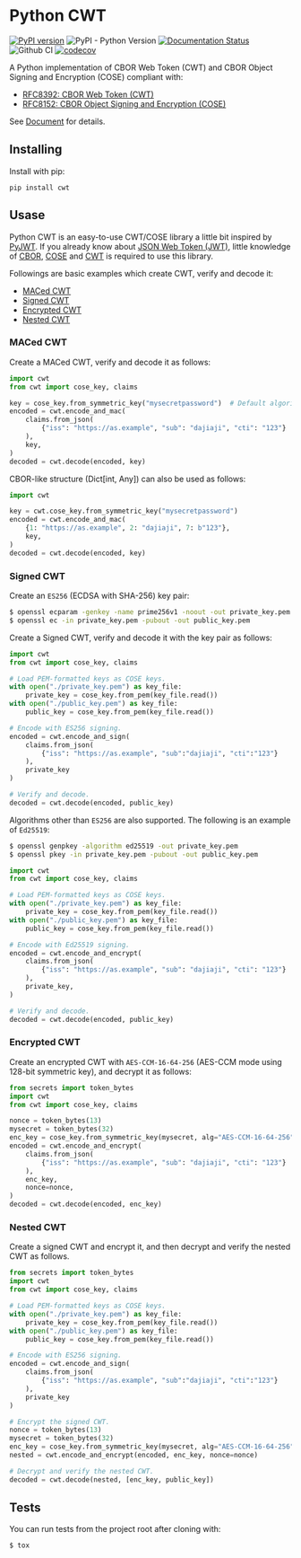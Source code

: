 # Python CWT

[![PyPI version](https://badge.fury.io/py/cwt.svg)](https://badge.fury.io/py/cwt)
![PyPI - Python Version](https://img.shields.io/pypi/pyversions/cwt)
[![Documentation Status](https://readthedocs.org/projects/python-cwt/badge/?version=latest)](https://python-cwt.readthedocs.io/en/latest/?badge=latest)
![Github CI](https://github.com/dajiaji/python-cwt/actions/workflows/python-package.yml/badge.svg)
[![codecov](https://codecov.io/gh/dajiaji/python-cwt/branch/main/graph/badge.svg?token=QN8GXEYEP3)](https://codecov.io/gh/dajiaji/python-cwt)


A Python implementation of CBOR Web Token (CWT) and CBOR Object Signing and Encryption (COSE) compliant with:
- [RFC8392: CBOR Web Token (CWT)](https://tools.ietf.org/html/rfc8392)
- [RFC8152: CBOR Object Signing and Encryption (COSE)](https://tools.ietf.org/html/rfc8152)

See [Document](https://python-cwt.readthedocs.io/en/stable/) for details.

## Installing

Install with pip:

```
pip install cwt
```

## Usase

Python CWT is an easy-to-use CWT/COSE library a little bit inspired by [PyJWT](https://github.com/jpadilla/pyjwt).
If you already know about [JSON Web Token (JWT)](https://tools.ietf.org/html/rfc7519),
little knowledge of [CBOR](https://tools.ietf.org/html/rfc7049), [COSE](https://tools.ietf.org/html/rfc8152)
and [CWT](https://tools.ietf.org/html/rfc8392) is required to use this library.

Followings are basic examples which create CWT, verify and decode it:

- [MACed CWT](#maced-cwt)
- [Signed CWT](#signed-cwt)
- [Encrypted CWT](#encrypted-cwt)
- [Nested CWT](#nested-cwt)

### MACed CWT

Create a MACed CWT, verify and decode it as follows:

```py
import cwt
from cwt import cose_key, claims

key = cose_key.from_symmetric_key("mysecretpassword")  # Default algorithm is "HMAC 256/256"
encoded = cwt.encode_and_mac(
    claims.from_json(
        {"iss": "https://as.example", "sub": "dajiaji", "cti": "123"}
    ),
    key,
)
decoded = cwt.decode(encoded, key)
```

CBOR-like structure (Dict[int, Any]) can also be used as follows:

```py
import cwt

key = cwt.cose_key.from_symmetric_key("mysecretpassword")
encoded = cwt.encode_and_mac(
    {1: "https://as.example", 2: "dajiaji", 7: b"123"},
    key,
)
decoded = cwt.decode(encoded, key)
```

### Signed CWT

Create an `ES256` (ECDSA with SHA-256) key pair:

```sh
$ openssl ecparam -genkey -name prime256v1 -noout -out private_key.pem
$ openssl ec -in private_key.pem -pubout -out public_key.pem
```

Create a Signed CWT, verify and decode it with the key pair as follows:

```py
import cwt
from cwt import cose_key, claims

# Load PEM-formatted keys as COSE keys.
with open("./private_key.pem") as key_file:
    private_key = cose_key.from_pem(key_file.read())
with open("./public_key.pem") as key_file:
    public_key = cose_key.from_pem(key_file.read())

# Encode with ES256 signing.
encoded = cwt.encode_and_sign(
    claims.from_json(
        {"iss": "https://as.example", "sub":"dajiaji", "cti":"123"}
    ),
    private_key
)

# Verify and decode.
decoded = cwt.decode(encoded, public_key)
```

Algorithms other than `ES256` are also supported. The following is an example of `Ed25519`:

```sh
$ openssl genpkey -algorithm ed25519 -out private_key.pem
$ openssl pkey -in private_key.pem -pubout -out public_key.pem
```

```py
import cwt
from cwt import cose_key, claims

# Load PEM-formatted keys as COSE keys.
with open("./private_key.pem") as key_file:
    private_key = cose_key.from_pem(key_file.read())
with open("./public_key.pem") as key_file:
    public_key = cose_key.from_pem(key_file.read())

# Encode with Ed25519 signing.
encoded = cwt.encode_and_encrypt(
    claims.from_json(
        {"iss": "https://as.example", "sub": "dajiaji", "cti": "123"}
    ),
    private_key,
)

# Verify and decode.
decoded = cwt.decode(encoded, public_key)
```

### Encrypted CWT

Create an encrypted CWT with `AES-CCM-16-64-256` (AES-CCM mode using 128-bit symmetric key),
and decrypt it as follows:

```py
from secrets import token_bytes
import cwt
from cwt import cose_key, claims

nonce = token_bytes(13)
mysecret = token_bytes(32)
enc_key = cose_key.from_symmetric_key(mysecret, alg="AES-CCM-16-64-256")
encoded = cwt.encode_and_encrypt(
    claims.from_json(
        {"iss": "https://as.example", "sub": "dajiaji", "cti": "123"}
    ),
    enc_key,
    nonce=nonce,
)
decoded = cwt.decode(encoded, enc_key)
```

### Nested CWT

Create a signed CWT and encrypt it, and then decrypt and verify the nested CWT as follows.

```py
from secrets import token_bytes
import cwt
from cwt import cose_key, claims

# Load PEM-formatted keys as COSE keys.
with open("./private_key.pem") as key_file:
    private_key = cose_key.from_pem(key_file.read())
with open("./public_key.pem") as key_file:
    public_key = cose_key.from_pem(key_file.read())

# Encode with ES256 signing.
encoded = cwt.encode_and_sign(
    claims.from_json(
        {"iss": "https://as.example", "sub":"dajiaji", "cti":"123"}
    ),
    private_key
)

# Encrypt the signed CWT.
nonce = token_bytes(13)
mysecret = token_bytes(32)
enc_key = cose_key.from_symmetric_key(mysecret, alg="AES-CCM-16-64-256")
nested = cwt.encode_and_encrypt(encoded, enc_key, nonce=nonce)

# Decrypt and verify the nested CWT.
decoded = cwt.decode(nested, [enc_key, public_key])
```

## Tests

You can run tests from the project root after cloning with:

```sh
$ tox
```
